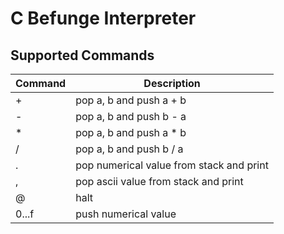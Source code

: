 # C Befunge Interpreter

## Supported Commands

| Command | Description                               |
| ------- | ----------------------------------------- |
| +       | pop a, b and push a + b                   |
| -       | pop a, b and push b - a                   |
| *       | pop a, b and push a * b                   |
| /       | pop a, b and push b / a                   |
| .       | pop numerical value from stack and print  |
| ,       | pop ascii value from stack and print      |
| @       | halt                                      |
| 0...f   | push numerical value                      |

